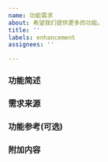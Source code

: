 ```yaml
---
name: 功能需求
about: 希望我们提供更多的功能。
title: ''
labels: enhancement
assignees: ''

---
```


### **功能简述**
<!--简单的描述一下你想要的功能-->

### **需求来源**
<!--简单的描述一下为什么需要这个功能。-->

### **功能参考**(可选)
<!--如果有相关功能的参考，如文本、截图，请提供给我们。-->

### **附加内容**
<!--如果有什么小细节需要重点注意，请在这里告诉我们。-->
